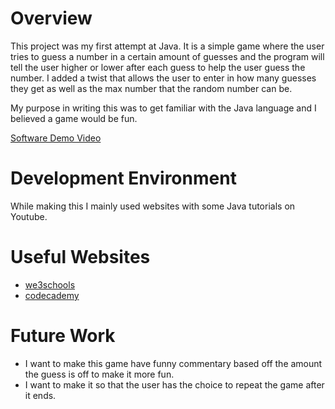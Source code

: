 # Overview

This project was my first attempt at Java. It is a simple game where the user tries to guess a number in a certain amount of guesses and the program will tell the user higher or lower after each guess to help the user guess the number. I added a twist that allows the user to enter in how many guesses they get as well as the max number that the random number can be.

My purpose in writing this was to get familiar with the Java language and I believed a game would be fun.

[Software Demo Video](http://youtube.link.goes.here)

# Development Environment

While making this I mainly used websites with some Java tutorials on Youtube.

# Useful Websites

- [we3schools](https://www.w3schools.com/java/)
- [codecademy](https://www.codecademy.com/pages/learn-java-with-codecademy-pro?utm_id=t_kwd-79646267533976:loc-4094:ag_1274334598702285:cp_370314508:n_o:d_c&msclkid=424f6d83724014b4e4a60a716153e8b1&utm_source=bing&utm_medium=cpc&utm_campaign=US%20-%20Exact&utm_term=java%20tutorial&utm_content=java)

# Future Work

- I want to make this game have funny commentary based off the amount the guess is off to make it more fun.
- I want to make it so that the user has the choice to repeat the game after it ends.
